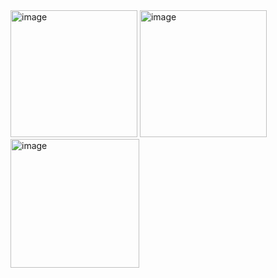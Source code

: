 <img width="203" alt="image" src="https://github.com/user-attachments/assets/cc1c09da-4941-4fd9-84bf-5b8abd8c7051" />

<img width="203" alt="image" src="https://github.com/user-attachments/assets/6b9d0b6a-a5d9-44bc-b2eb-aec0d3e92c16" />

<img width="206" alt="image" src="https://github.com/user-attachments/assets/8bcbeb83-8021-4617-8333-6a1d6dfef2d1" />
